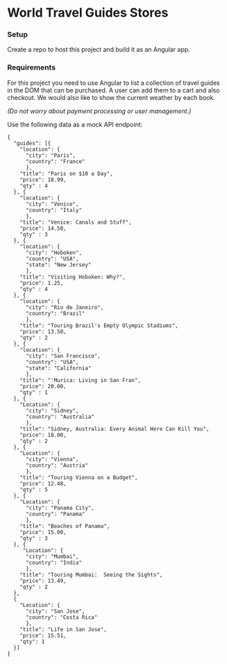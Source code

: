 # World Travel Guides Stores

### Setup

Create a repo to host this project and build it as an Angular app. 

### Requirements

For this project you need to use Angular to list a collection of travel guides in the DOM that can be purchased.  A user can add them to a cart and also checkout.  We would also like to show the current weather by each book.

_(Do not worry about payment processing or user management.)_

Use the following data as a mock API endpoint:
```
{
  "guides": [{
    "location": {
      "city": "Paris",
      "country": "France"
      },
    "title": "Paris on $10 a Day",
    "price": 18.99,
    "qty" : 4
  }, {
    "location": {
      "city": "Venice",
      "country": "Italy"
      },
    "title": "Venice: Canals and Stuff",
    "price": 14.50,
    "qty" : 3
  }, {
    "location": {
      "city": "Hoboken",
      "country": "USA",
      "state": "New Jersey"
      },
    "title": "Visiting Hoboken: Why?",
    "price": 1.25,
    "qty" : 4
  }, {
    "location": {
      "city": "Rio de Janeiro",
      "country": "Brazil"
      },
    "title": "Touring Brazil's Empty Olympic Stadiums",
    "price": 13.50,
    "qty" : 2
  }, {
    "location": {
      "city": "San Francisco",
      "country": "USA",
      "state": "California"
      },
    "title": "'Murica: Living in San Fran",
    "price": 20.00,
    "qty" : 1
  }, {
    "Location": {
      "city": "Sidney",
      "country": "Australia"
      },
    "title": "Sidney, Australia: Every Animal Here Can Kill You",
    "price": 18.00,
    "qty" : 2
  }, {
    "Location": {
      "city": "Vienna",
      "country": "Austria"
      },
    "title": "Touring Vienna on a Budget",
    "price": 12.48,
    "qty" : 5
  }, {
    "Location": {
      "city": "Panama City",
      "country": "Panama"
      },
    "title": "Beaches of Panama",
    "price": 15.00,
    "qty" : 3
  }, {
     "Location": {
      "city": "Mumbai",
      "country": "India"
      },
    "title": "Touring Mumbai:  Seeing the Sights",
    "price": 13.49,
    "qty" : 2
  },
  {
    "Location": {
      "city": "San Jose",
      "country": "Costa Rica"
      },
    "title": "Life in San Jose",
    "price": 15.51,
    "qty": 1
  }]
}
```

